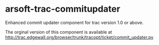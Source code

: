 arsoft-trac-commitupdater
=========================

Enhanced commit updater component for trac version 1.0 or above.

The orginal version of this component is available at
http://trac.edgewall.org/browser/trunk/tracopt/ticket/commit_updater.py

